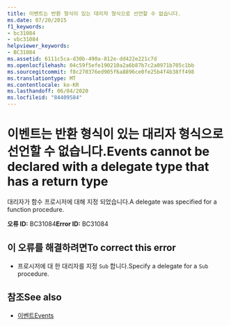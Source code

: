 ```yaml
---
title: 이벤트는 반환 형식이 있는 대리자 형식으로 선언할 수 없습니다.
ms.date: 07/20/2015
f1_keywords:
- bc31084
- vbc31084
helpviewer_keywords:
- BC31084
ms.assetid: 6111c5ca-d30b-490a-812e-dd422e221c7d
ms.openlocfilehash: 04c59f5efe190210a2a6b87b7c2a0971b705c1bb
ms.sourcegitcommit: f8c270376ed905f6a8896ce0fe25b4f4b38ff498
ms.translationtype: MT
ms.contentlocale: ko-KR
ms.lasthandoff: 06/04/2020
ms.locfileid: "84409584"
---
```

# <a name="events-cannot-be-declared-with-a-delegate-type-that-has-a-return-type"></a><span data-ttu-id="e9eb7-102">이벤트는 반환 형식이 있는 대리자 형식으로 선언할 수 없습니다.</span><span class="sxs-lookup"><span data-stu-id="e9eb7-102">Events cannot be declared with a delegate type that has a return type</span></span>
<span data-ttu-id="e9eb7-103">대리자가 함수 프로시저에 대해 지정 되었습니다.</span><span class="sxs-lookup"><span data-stu-id="e9eb7-103">A delegate was specified for a function procedure.</span></span>  
  
 <span data-ttu-id="e9eb7-104">**오류 ID:** BC31084</span><span class="sxs-lookup"><span data-stu-id="e9eb7-104">**Error ID:** BC31084</span></span>  
  
## <a name="to-correct-this-error"></a><span data-ttu-id="e9eb7-105">이 오류를 해결하려면</span><span class="sxs-lookup"><span data-stu-id="e9eb7-105">To correct this error</span></span>  
  
- <span data-ttu-id="e9eb7-106">프로시저에 대 한 대리자를 지정 `Sub` 합니다.</span><span class="sxs-lookup"><span data-stu-id="e9eb7-106">Specify a delegate for a `Sub` procedure.</span></span>  
  
## <a name="see-also"></a><span data-ttu-id="e9eb7-107">참조</span><span class="sxs-lookup"><span data-stu-id="e9eb7-107">See also</span></span>

- [<span data-ttu-id="e9eb7-108">이벤트</span><span class="sxs-lookup"><span data-stu-id="e9eb7-108">Events</span></span>](../../programming-guide/language-features/events/index.md)
